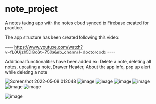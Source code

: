 # note_project

A notes taking app with the notes cloud synced to Firebase created for practice.

The app structure has been created following this video: 

---- https://www.youtube.com/watch?v=fL8Ujzh5DQc&t=759s&ab_channel=doctorcode ----

Additional functionalities have been added ex: 
Delete a note, deleting all notes, updating a note, Drawer Header, About the app info, pop up alert while deleting a note

![Screenshot 2022-05-08 012048](https://user-images.githubusercontent.com/61822722/167269675-5d5c42e1-0bd1-44bf-8c0d-25b87168aff9.png)
![image](https://user-images.githubusercontent.com/61822722/188114942-2dc76a31-c3b2-4c21-8d13-b4d4c4dd2b00.png)
![image](https://user-images.githubusercontent.com/61822722/188114983-5fc7030e-f381-465f-958f-eb859f3e6b7a.png)
![image](https://user-images.githubusercontent.com/61822722/188115031-705f058a-5b17-41f8-b279-f000c101c109.png)
![image](https://user-images.githubusercontent.com/61822722/188115097-431e25e7-4327-4e4d-9389-567120cee4b5.png)
![image](https://user-images.githubusercontent.com/61822722/188115147-5f10b40b-d9ca-4976-846a-9cfbcc6f014b.png)
![image](https://user-images.githubusercontent.com/61822722/188115176-ecc2e3c2-1e8b-4cb1-9507-1bf22b5c538d.png)
















![image](https://user-images.githubusercontent.com/61822722/167269710-230fba67-8248-4ccf-be1d-d1e9619d0be4.png)

